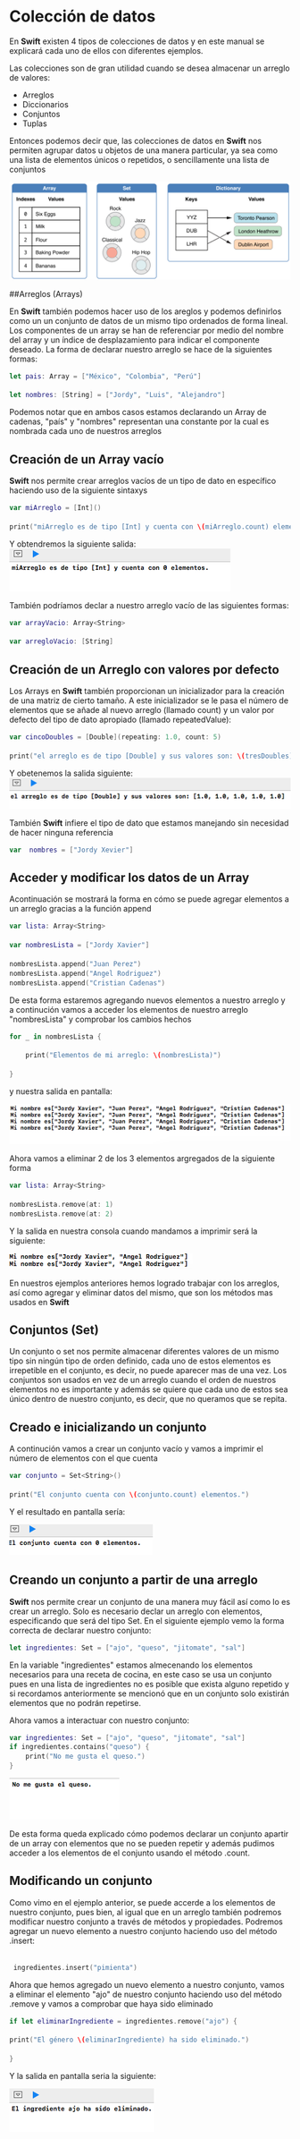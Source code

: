 
# Colección de datos

En **Swift** existen 4 tipos de colecciones de datos y en este manual se explicará cada uno de ellos con diferentes ejemplos. 

Las colecciones son de gran utilidad cuando se desea almacenar un arreglo de valores: 

* Arreglos
* Diccionarios
* Conjuntos
* Tuplas

Entonces podemos decir que, las colecciones de datos en **Swift** nos permiten agrupar  datos u objetos de una manera particular, ya sea como una lista de elementos únicos o repetidos, o sencillamente una lista de conjuntos

![Colecciones de datos en Swift](colecciones.png)

##Arreglos (Arrays)

En **Swift** también podemos hacer uso de los areglos y podemos definirlos como un un conjunto de datos de un mismo tipo ordenados de forma lineal. 
Los componentes de un array se han de referenciar por medio del nombre del array y un índice de desplazamiento para indicar el componente deseado.
La forma de declarar nuestro arreglo se hace de la siguientes formas:

```swift
let pais: Array = ["México", "Colombia", "Perú"]
 
let nombres: [String] = ["Jordy", "Luis", "Alejandro"]

```
Podemos notar que en ambos casos estamos declarando un Array de cadenas, "país" y "nombres" representan una constante por la cual es nombrada cada uno de nuestros arreglos

## Creación de un Array vacío
**Swift** nos permite crear arreglos vacíos de un tipo de dato en específico haciendo uso de la siguiente sintaxys

```swift
var miArreglo = [Int]()
 
print("miArreglo es de tipo [Int] y cuenta con \(miArreglo.count) elementos.")

```
Y obtendremos la siguiente salida:
![Colecciones de datos en Swift](ejemplo1.png)

También podríamos declar a nuestro arreglo vacío de las siguientes formas:

```swift
var arrayVacio: Array<String>
 
var arregloVacio: [String]

```

## Creación de un Arreglo con valores por defecto

Los Arrays en **Swift** también proporcionan un inicializador para la creación de una matriz de cierto tamaño. A este inicializador se le pasa el número de elementos que se añade al nuevo arreglo (llamado count) y un valor por defecto del tipo de dato apropiado (llamado repeatedValue):

```swift
var cincoDoubles = [Double](repeating: 1.0, count: 5)

print("el arreglo es de tipo [Double] y sus valores son: \(tresDoubles)")


```
Y obetenemos la salida siguiente: 
![Colecciones de datos en Swift](ejemplo2.png)

También **Swift** infiere el tipo de dato que estamos manejando sin necesidad de hacer ninguna referencia 

```swift    
var  nombres = ["Jordy Xevier"]

```

## Acceder y modificar los datos de un Array
Acontinuación se mostrará la forma en cómo se puede agregar elementos a un arreglo gracias a la función append

```swift    
var lista: Array<String>
 
var nombresLista = ["Jordy Xavier"]
 
nombresLista.append("Juan Perez")
nombresLista.append("Angel Rodriguez")
nombresLista.append("Cristian Cadenas")
```
 De esta forma estaremos agregando nuevos elementos a nuestro arreglo y a continución vamos a acceder los elementos de nuestro arreglo "nombresLista" y comprobar los cambios hechos
```swift    
for _ in nombresLista {
    
    print("Elementos de mi arreglo: \(nombresLista)")
    
}

```
y nuestra salida en pantalla:

![Colecciones de datos en Swift](ejemplo3.png)

Ahora vamos a eliminar 2 de los 3 elementos argregados de la siguiente forma
```swift    
var lista: Array<String>
  
nombresLista.remove(at: 1)
nombresLista.remove(at: 2)

```

Y la salida en nuestra consola cuando mandamos a imprimir será la siguiente:

![Colecciones de datos en Swift](ejemplo4.png)

En nuestros ejemplos anteriores hemos logrado trabajar con los arreglos, así como agregar y eliminar datos del mismo, que son los métodos mas usados en **Swift** 

## Conjuntos (Set)

Un conjunto o set nos permite almacenar diferentes valores de un mismo tipo sin ningún tipo de orden definido, cada uno de estos elementos es irrepetible en el conjunto, es decir, no puede aparecer mas de una vez.
Los conjuntos son usados en vez de un arreglo cuando el orden de nuestros elementos no es importante y además se quiere que cada uno de estos sea único dentro de nuestro conjunto, es decir, que no queramos que se repita.

## Creado e inicializando un conjunto

A continución vamos a crear un conjunto vacío y vamos a imprimir el número de elementos con el que cuenta

```swift    
var conjunto = Set<String>()
 
print("El conjunto cuenta con \(conjunto.count) elementos.")

```

Y el resultado en pantalla sería:

![Colecciones de datos en Swift](ejemplo5.png)


## Creando un conjunto a partir de una arreglo

**Swift** nos permite crear un conjunto de una manera muy fácil así como lo es crear un arreglo. Solo es necesario declar un arreglo con elementos, especificando que será del tipo Set. En el siguiente ejemplo vemo la forma correcta de declarar nuestro conjunto:

```swift    
let ingredientes: Set = ["ajo", "queso", "jitomate", "sal"]

```

En la variable "ingredientes" estamos almecenando los elementos necesarios para una receta de cocina, en este caso se usa un conjunto pues en una lista de ingredientes no es posible que exista alguno repetido y si recordamos anteriormente se mencionó que en un conjunto solo existirán elementos que no podrán repetirse. 

Ahora vamos a interactuar con nuestro conjunto:

```swift    
var ingredientes: Set = ["ajo", "queso", "jitomate", "sal"]
if ingredientes.contains("queso") {
    print("No me gusta el queso.")
}
```

![Colecciones de datos en Swift](ejemplo6.png)

De esta forma queda explicado cómo podemos declarar un conjunto apartir de un array con elementos que no se pueden repetir y además pudimos acceder a los elementos de el conjunto usando el método .count.

## Modificando un conjunto

Como vimo en el ejemplo anterior, se puede accerde a los elementos de nuestro conjunto, pues bien, al igual que en un arreglo también podremos  modificar nuestro conjunto a través de métodos y propiedades.
Podremos agregar un nuevo elemento a nuestro conjunto haciendo uso del método .insert:

```swift    

 ingredientes.insert("pimienta") 
```

Ahora que hemos agregado un nuevo elemento a nuestro conjunto, vamos a eliminar el elemento "ajo" de nuestro conjunto haciendo uso del método .remove y vamos a comprobar que haya sido eliminado

```swift    
if let eliminarIngrediente = ingredientes.remove("ajo") {
 
print("El género \(eliminarIngrediente) ha sido eliminado.")
 
}
```

Y la salida en pantalla seria la siguiente:

![Colecciones de datos en Swift](ejemplo7.png)